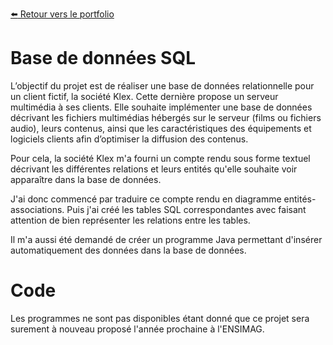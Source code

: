 [:arrow_left: Retour vers le portfolio](https://github.com/ThibaultLanthiez/Portfolio)

# Base de données SQL

L’objectif du projet est de réaliser une base de données relationnelle pour un client fictif, la société Klex. Cette dernière propose un serveur multimédia à ses clients. Elle souhaite implémenter une base de données décrivant les fichiers multimédias hébergés sur le serveur (films ou fichiers audio), leurs contenus, ainsi que les caractéristiques des équipements et logiciels clients afin d’optimiser la diffusion des contenus.

Pour cela, la société Klex m'a fourni un compte rendu sous forme textuel décrivant les différentes relations et leurs entités qu'elle souhaite voir apparaître dans la base de données. 

J'ai donc commencé par traduire ce compte rendu en diagramme entités-associations. Puis j'ai créé les tables SQL correspondantes avec faisant attention de bien représenter les relations entre les tables. 

Il m'a aussi été demandé de créer un programme Java permettant d'insérer automatiquement des données dans la base de données.

# Code

Les programmes ne sont pas disponibles étant donné que ce projet sera surement à nouveau proposé l'année prochaine à l'ENSIMAG.
